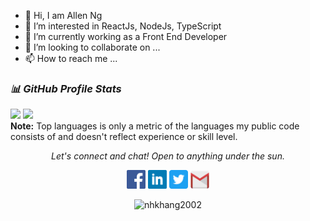 - 👋 Hi, I am Allen Ng
- 👀 I’m interested in ReactJs, NodeJs, TypeScript
- 🌱 I’m currently working as a Front End Developer
- 💞️ I’m looking to collaborate on ...
- 📫 How to reach me ...

<!---
nhkhang2002/nhkhang2002 is a ✨ special ✨ repository because its `README.md` (this file) appears on your GitHub profile.
You can click the Preview link to take a look at your changes.
--->
### ***📊 GitHub Profile Stats***

<p align="left">
 <img height="190em" src="https://github-readme-stats-eight-theta.vercel.app/api?username=nhkhang2002&show_icons=true&count_private=true&theme=react&hide_border=true&bg_color=1F222E&title_color=F85D7F&icon_color=F8D866"/>
  <img height="190em" src="https://github-readme-stats-eight-theta.vercel.app/api/top-langs/?username=nhkhang2002&layout=compact&langs_count=8&theme=react&hide_border=true&bg_color=1F222E&title_color=F85D7F&icon_color=F8D866"/>
<br>
<b>Note:</b> Top languages is only a metric of the languages my public code consists of and doesn't reflect experience or skill level.
</p>


<p align="center">
  <i>Let's connect and chat! Open to anything under the sun.</i>

  <p align="center">
    	<code><a href="https://www.facebook.com/hkhang.ng00/"><img width="30px" src="./images/facebook.png" title="Facebook"/></a></code>
	<code><a href="https://www.linkedin.com/in/hkhangng00"><img width="30px" src="./images/linkedin.png" title="Linkedin"/></a></code>
	<code><a href="https://twitter.com/hkhang_ng00"><img width="30px" src="./images/twitter.png" title="Twitter"/></a></code>
	<code><a href="mailto:nhk25022016@gmail.com"><img width="30px" src="./images/gmail.png" title="Gmail"/></a></code>
  </p>

  <p align="center">
      <img src="https://komarev.com/ghpvc/?username=nhkhang2002&label=Profile+Views" alt="nhkhang2002" />
  </p>
</p>
